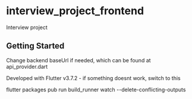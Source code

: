 # interview_project_frontend

Interview project

## Getting Started

Change backend baseUrl if needed, which can be found at api_provider.dart 

Developed with Flutter v3.7.2 - if something doesnt work, switch to this

flutter packages pub run build_runner watch --delete-conflicting-outputs




